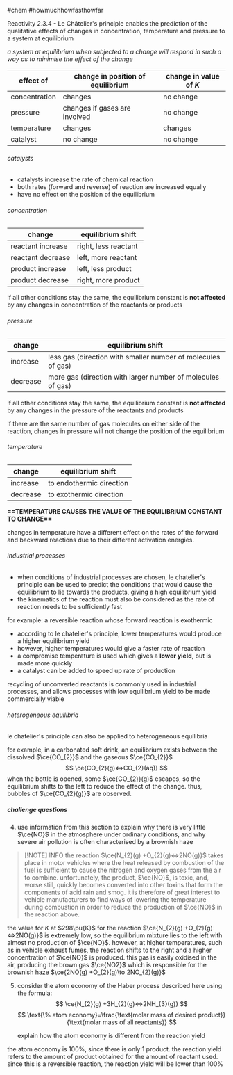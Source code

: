 #chem #howmuchhowfasthowfar

Reactivity 2.3.4 - Le Châtelier's principle enables the prediction of the qualitative effects of changes in concentration, temperature and pressure to a system at equilibrium

*a system at equilibrium when subjected to a change will respond in such a way as to minimise the effect of the change*

| effect of     | change in position of equilibrium | change in value of $K$ |
| ------------- | --------------------------------- | ---------------------- |
| concentration | changes                           | no change              |
| pressure      | changes if gases are involved     | no change              |
| temperature   | changes                           | changes                |
| catalyst      | no change                         | no change              |

###### catalysts
- catalysts increase the rate of chemical reaction
- both rates (forward and reverse) of reaction are increased equally
- have no effect on the position of the equilibrium

###### concentration
| change            | equilibrium shift    |
| ----------------- | -------------------- |
| reactant increase | right, less reactant |
| reactant decrease | left, more reactant  |
| product increase  | left, less product   |
| product decrease  | right, more product  |

if all other conditions stay the same, the equilibrium constant is **not affected** by any changes in concentration of the reactants or products

###### pressure

| change   | equilibrium shift                                            |
| -------- | ------------------------------------------------------------ |
| increase | less gas (direction with smaller number of molecules of gas) |
| decrease | more gas (direction with larger number of molecules of gas)  |

if all other conditions stay the same, the equilibrium constant is **not affected** by any changes in the pressure of the reactants and products

if there are the same number of gas molecules on either side of the reaction, changes in pressure will not change the position of the equilibrium

###### temperature
| change   | equilibrium shift        |
| -------- | ------------------------ |
| increase | to endothermic direction |
| decrease | to exothermic direction  |

**==TEMPERATURE CAUSES THE VALUE OF THE EQUILIBRIUM CONSTANT TO CHANGE==**

changes in temperature have a different effect on the rates of the forward and backward reactions due to their different activation energies.

###### industrial processes
- when conditions of industrial processes are chosen, le chatelier's principle can be used to predict the conditions that would cause the equilibrium to lie towards the products, giving a high equilibrium yield
- the kinematics of the reaction must also be considered as the rate of reaction needs to be sufficiently fast

for example: a reversible reaction whose forward reaction is exothermic
- according to le chatelier's principle, lower temperatures would produce a higher equilibrium yield
- however, higher temperatures would give a faster rate of reaction
- a compromise temperature is used which gives a **lower yield**, but is made more quickly
- a catalyst can be added to speed up rate of production

recycling of unconverted reactants is commonly used in industrial processes, and allows processes with low equilibrium yield to be made commercially viable

###### heterogeneous equilibria
le chatelier's principle can also be applied to heterogeneous equilibria

for example, in a carbonated soft drink, an equilibrium exists between the dissolved $\ce{CO_{2}}$ and the gaseous $\ce{CO_{2}}$
$$
\ce{CO_{2}(g)<=>CO_{2}(aq)}
$$
when the bottle is opened, some $\ce{CO_{2}}(g)$ escapes, so the equilibrium shifts to the left to reduce the effect of the change. thus, bubbles of $\ce{CO_{2}(g)}$ are observed.

##### challenge questions
4. use information from this section to explain why there is very little $\ce{NO}$ in the atmosphere under ordinary conditions, and why severe air pollution is often characterised by a brownish haze


> [!NOTE] INFO
> the reaction $\ce{N_{2}(g) +O_{2}(g)<=>2NO(g)}$ takes place in motor vehicles where the heat released by combustion of the fuel is sufficient to cause the nitrogen and oxygen gases from the air to combine. unfortunately, the product, $\ce{NO}$, is toxic, and, worse still, quickly becomes converted into other toxins that form the components of acid rain and smog. it is therefore of great interest to vehicle manufacturers to find ways of lowering the temperature during combustion in order to reduce the production of $\ce{NO}$ in the reaction above.

the value for $K$ at $298\pu{K}$ for the reaction $\ce{N_{2}(g) +O_{2}(g)<=>2NO(g)}$ is extremely low, so the equilibrium mixture lies to the left with almost no production of $\ce{NO}$. however, at higher temperatures, such as in vehicle exhaust fumes, the reaction shifts to the right and a higher concentration of $\ce{NO}$ is produced. this gas is easily oxidised in the air, producing the brown gas $\ce{NO2}$ which is responsible for the brownish haze $\ce{2NO(g) +O_{2}(g)\to 2NO_{2}(g)}$

5. consider the atom economy of the Haber process described here using the formula:
$$
\ce{N_{2}(g) +3H_{2}(g)<=>2NH_{3}(g)}
$$
$$
\text{\% atom economy}=\frac{\text{molar mass of desired product}}{\text{molar mass of all reactants}}
$$

	explain how the atom economy is different from the reaction yield

the atom economy is 100%, since there is only 1 product. the reaction yield refers to the amount of product obtained for the amount of reactant used. since this is a reversible reaction, the reaction yield will be lower than 100%